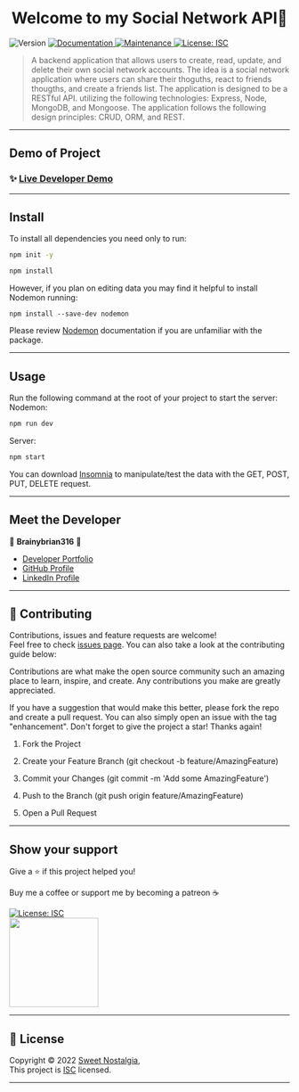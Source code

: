 
<h1 align="center">Welcome to my Social Network API👋</h1>
<p>
  <img alt="Version" src="https://img.shields.io/badge/version-1.0.0-blue.svg?cacheSeconds=2592000" />
  <a href="https://github.com/Brainybrian316/Social-Network-API#readme" target="_blank">
    <img alt="Documentation" src="https://img.shields.io/badge/documentation-yes-brightgreen.svg" />
  </a>
  <a href="https://github.com/Brainybrian316/Social-Network-API/graphs/commit-activity" target="_blank">
    <img alt="Maintenance" src="https://img.shields.io/badge/Maintained%3F-yes-green.svg" />
  </a>
  <a href="https://opensource.org/licenses/MIT" target="_blank">
    <img alt="License: ISC" src="https://img.shields.io/badge/License-ISC-GREEN.svg" />
  </a>
</p>

> A backend application that allows users to create, read, update, and delete their own social network accounts. The idea is a social network application where users can share their thoguths, react to friends thougths, and create a friends list. The application is designed to be a RESTful API. utilizing the following technologies: Express, Node, MongoDB, and Mongoose. The application follows the following design principles:  CRUD, ORM, and REST. 

***
## Demo of Project 

### ✨ [Live Developer Demo](https://user-images.githubusercontent.com/99369106/174461416-88601247-6340-41b7-91a4-f1e1f516d82c.mp4)

***
## Install

To install all dependencies you need only to run:
```sh
npm init -y
```
```sh
npm install
```
However, if you plan on editing data you may find it helpful to install Nodemon running: 
```
npm install --save-dev nodemon
```
Please review <a href ="https://www.npmjs.com/package/nodemon">Nodemon</a> documentation if you are unfamiliar with the package.

***
## Usage
Run the following command at the root of your project to start the server:
<br>
Nodemon:

```sh
npm run dev 
```  
Server:
```sh
npm start
```

You can download <a href="https://insomnia.rest/download">Insomnia</a> to manipulate/test the data with the GET, POST, PUT, DELETE request.

***
## Meet the Developer


👤 **Brainybrian316** 🚀

* [Developer Portfolio](https://brainybrian316.com/)
* [GitHub Profile](https://github.com/Brainybrian316)
* [LinkedIn Profile](https://linkedin.com/in/brainybrian316)

***

## 🤝 Contributing


Contributions, issues and feature requests are welcome!<br />Feel free to check [issues page](https://github.com/Brainybrian316/Social-Network-API/issues). You can also take a look at the contributing guide below: 
&nbsp;

Contributions are what make the open source community such an amazing place to learn, inspire, and create. Any contributions you make are greatly appreciated.

If you have a suggestion that would make this better, please fork the repo and create a pull request. You can also simply open an issue with the tag "enhancement". Don't forget to give the project a star! Thanks again!

1. Fork the Project

2. Create your Feature Branch (git checkout -b feature/AmazingFeature)

3. Commit your Changes (git commit -m 'Add some AmazingFeature')

4. Push to the Branch (git push origin feature/AmazingFeature)

5. Open a Pull Request

***
## Show your support


<p> Give a ⭐️ if this project helped you! </p>
<p> Buy me a coffee or support me by becoming a patreon ☕️ </p>

<a href="https://www.buymeacoffee.com/brainybrian316" target="_blank">
 <img alt="License: ISC" src="https://img.shields.io/badge/Buy%20Me%20a%20Coffee-ffdd00?style=for-the-badge&logo=buy-me-a-coffee&logoColor=black" />
</a>  
  <br>
<a href="https://www.patreon.com/brainybrian316">
 <img src="https://c5.patreon.com/external/logo/become_a_patron_button@2x.png" width="160">
</a>

***

## 📝 License

Copyright © 2022 [Sweet Nostalgia](https://opensource.org/licenses/MIT),
<br>
This project is [ISC](https://opensource.org/licenses/MIT) licensed.

***
